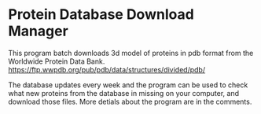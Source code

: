 # Protein Database Download Manager
This program batch downloads 3d model of proteins in pdb format
from the Worldwide Protein Data Bank. 
https://ftp.wwpdb.org/pub/pdb/data/structures/divided/pdb/

The database updates every week and the program can be used to
check what new proteins from the database in missing on your 
computer, and download those files. More detials about the program 
are in the comments.

